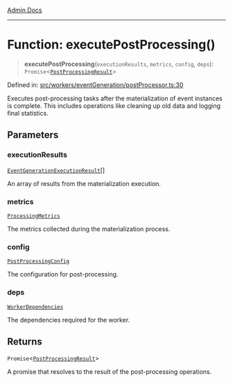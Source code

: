 [Admin Docs](/)

***

# Function: executePostProcessing()

> **executePostProcessing**(`executionResults`, `metrics`, `config`, `deps`): `Promise`\<[`PostProcessingResult`](../interfaces/PostProcessingResult.md)\>

Defined in: [src/workers/eventGeneration/postProcessor.ts:30](https://github.com/Sourya07/talawa-api/blob/aac5f782223414da32542752c1be099f0b872196/src/workers/eventGeneration/postProcessor.ts#L30)

Executes post-processing tasks after the materialization of event instances is complete.
This includes operations like cleaning up old data and logging final statistics.

## Parameters

### executionResults

[`EventGenerationExecutionResult`](../../executionEngine/interfaces/EventGenerationExecutionResult.md)[]

An array of results from the materialization execution.

### metrics

[`ProcessingMetrics`](../../types/interfaces/ProcessingMetrics.md)

The metrics collected during the materialization process.

### config

[`PostProcessingConfig`](../interfaces/PostProcessingConfig.md)

The configuration for post-processing.

### deps

[`WorkerDependencies`](../../types/interfaces/WorkerDependencies.md)

The dependencies required for the worker.

## Returns

`Promise`\<[`PostProcessingResult`](../interfaces/PostProcessingResult.md)\>

A promise that resolves to the result of the post-processing operations.
